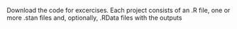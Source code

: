 Download the code for excercises. 
Each project consists of an .R file, one or more .stan files and, optionally, .RData files with the outputs
